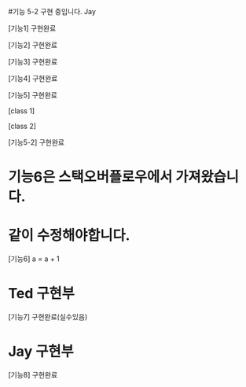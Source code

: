 #기능 5-2 구현 중입니다. Jay

[기능1]
구현완료

[기능2]
구현완료

[기능3]
구현완료

[기능4]
구현완료

[기능5]
구현완료

[class 1]

[class 2]

[기능5-2]
구현완료

# 기능6은 스택오버플로우에서 가져왔습니다.
# 같이 수정해야합니다.
[기능6]
a = a + 1

# Ted 구현부
[기능7]
구현완료(실수있음)
# Jay 구현부
[기능8]
구현완료

